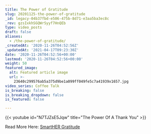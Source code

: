 ```yaml
---
title: The Power of Gratitude
slug: 20201125-the-power-of-gratitude
_id: legacy-04b37fbd-e506-475b-8d71-e3aa5ba3ec8c
_rev: gzsIxkhSGQWrSyyf7HnQEb
type: video_posts
draft: false
aliases:
  - /the-power-of-gratitude/
_createdAt: '2020-11-26T04:52:56Z'
_updatedAt: '2021-04-17T09:23:30Z'
date: '2020-11-26T04:52:56+00:00'
lastmod: '2020-11-26T04:52:56+00:00'
weight: 50
featured_image:
  alt: Featured article image
  url: >-
    23640c299576ab5a375d9be1a099ff049fe5c7a41939x1657.jpg
video_series: Coffee Talk
is_breaking: false
is_breaking_dropdown: false
is_featured: false

---
```

{{< youtube id="N7TJZsE5Jqw" title="The Power Of A Thank You" >}}

Read More Here: [SmartHER Gratitude](https://smarthernews.com/the-science-of-giving-thanks/)